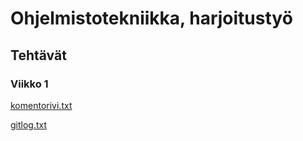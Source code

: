 # Ohjelmistotekniikka, harjoitustyö

## Tehtävät

### Viikko 1
[komentorivi.txt](https://github.com/Haimis/ot-harjoitustyo/blob/master/laskarit/komentorivi.txt)

[gitlog.txt](https://github.com/Haimis/ot-harjoitustyo/blob/master/laskarit/gitlog.txt)
